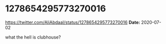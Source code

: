 # 1278654295773270016
https://twitter.com/AliAbdaal/status/1278654295773270016
**Date:** 2020-07-02

what the hell is clubhouse?
